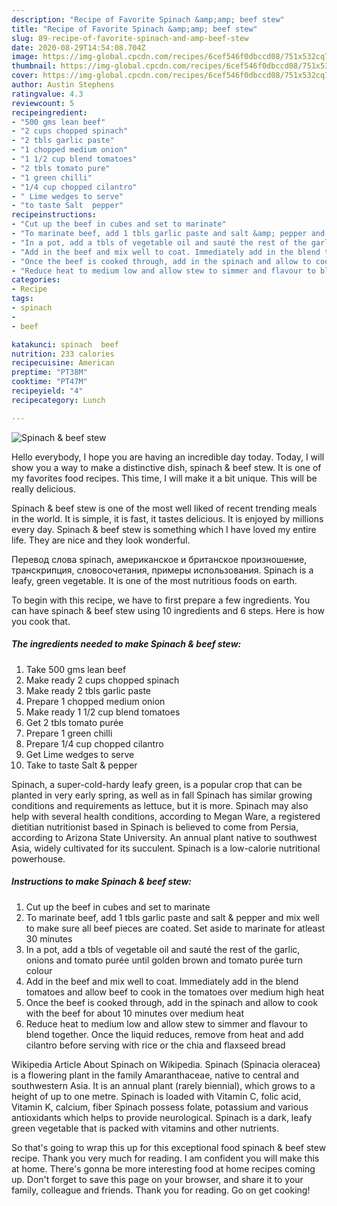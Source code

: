 ```yaml
---
description: "Recipe of Favorite Spinach &amp;amp; beef stew"
title: "Recipe of Favorite Spinach &amp;amp; beef stew"
slug: 89-recipe-of-favorite-spinach-and-amp-beef-stew
date: 2020-08-29T14:54:08.704Z
image: https://img-global.cpcdn.com/recipes/6cef546f0dbccd08/751x532cq70/spinach-beef-stew-recipe-main-photo.jpg
thumbnail: https://img-global.cpcdn.com/recipes/6cef546f0dbccd08/751x532cq70/spinach-beef-stew-recipe-main-photo.jpg
cover: https://img-global.cpcdn.com/recipes/6cef546f0dbccd08/751x532cq70/spinach-beef-stew-recipe-main-photo.jpg
author: Austin Stephens
ratingvalue: 4.3
reviewcount: 5
recipeingredient:
- "500 gms lean beef"
- "2 cups chopped spinach"
- "2 tbls garlic paste"
- "1 chopped medium onion"
- "1 1/2 cup blend tomatoes"
- "2 tbls tomato pure"
- "1 green chilli"
- "1/4 cup chopped cilantro"
- " Lime wedges to serve"
- "to taste Salt  pepper"
recipeinstructions:
- "Cut up the beef in cubes and set to marinate"
- "To marinate beef, add 1 tbls garlic paste and salt &amp; pepper and mix well to make sure all beef pieces are coated. Set aside to marinate for atleast 30 minutes"
- "In a pot, add a tbls of vegetable oil and sauté the rest of the garlic, onions and tomato purée until golden brown and tomato purée turn colour"
- "Add in the beef and mix well to coat. Immediately add in the blend tomatoes and allow beef to cook in the tomatoes over medium high heat"
- "Once the beef is cooked through, add in the spinach and allow to cook with the beef for about 10 minutes over medium heat"
- "Reduce heat to medium low and allow stew to simmer and flavour to blend together. Once the liquid reduces, remove from heat and add cilantro before serving with rice or the chia and flaxseed bread"
categories:
- Recipe
tags:
- spinach
- 
- beef

katakunci: spinach  beef 
nutrition: 233 calories
recipecuisine: American
preptime: "PT38M"
cooktime: "PT47M"
recipeyield: "4"
recipecategory: Lunch

---
```



![Spinach &amp; beef stew](https://img-global.cpcdn.com/recipes/6cef546f0dbccd08/751x532cq70/spinach-beef-stew-recipe-main-photo.jpg)

Hello everybody, I hope you are having an incredible day today. Today, I will show you a way to make a distinctive dish, spinach &amp; beef stew. It is one of my favorites food recipes. This time, I will make it a bit unique. This will be really delicious.

Spinach &amp; beef stew is one of the most well liked of recent trending meals in the world. It is simple, it is fast, it tastes delicious. It is enjoyed by millions every day. Spinach &amp; beef stew is something which I have loved my entire life. They are nice and they look wonderful.

Перевод слова spinach, американское и британское произношение, транскрипция, словосочетания, примеры использования. Spinach is a leafy, green vegetable. It is one of the most nutritious foods on earth.


To begin with this recipe, we have to first prepare a few ingredients. You can have spinach &amp; beef stew using 10 ingredients and 6 steps. Here is how you cook that.

<!--inarticleads1-->

##### The ingredients needed to make Spinach &amp; beef stew:

1. Take 500 gms lean beef
1. Make ready 2 cups chopped spinach
1. Make ready 2 tbls garlic paste
1. Prepare 1 chopped medium onion
1. Make ready 1 1/2 cup blend tomatoes
1. Get 2 tbls tomato purée
1. Prepare 1 green chilli
1. Prepare 1/4 cup chopped cilantro
1. Get  Lime wedges to serve
1. Take to taste Salt &amp; pepper


Spinach, a super-cold-hardy leafy green, is a popular crop that can be planted in very early spring, as well as in fall Spinach has similar growing conditions and requirements as lettuce, but it is more. Spinach may also help with several health conditions, according to Megan Ware, a registered dietitian nutritionist based in Spinach is believed to come from Persia, according to Arizona State University. An annual plant native to southwest Asia, widely cultivated for its succulent. Spinach is a low-calorie nutritional powerhouse. 

<!--inarticleads2-->

##### Instructions to make Spinach &amp; beef stew:

1. Cut up the beef in cubes and set to marinate
1. To marinate beef, add 1 tbls garlic paste and salt &amp; pepper and mix well to make sure all beef pieces are coated. Set aside to marinate for atleast 30 minutes
1. In a pot, add a tbls of vegetable oil and sauté the rest of the garlic, onions and tomato purée until golden brown and tomato purée turn colour
1. Add in the beef and mix well to coat. Immediately add in the blend tomatoes and allow beef to cook in the tomatoes over medium high heat
1. Once the beef is cooked through, add in the spinach and allow to cook with the beef for about 10 minutes over medium heat
1. Reduce heat to medium low and allow stew to simmer and flavour to blend together. Once the liquid reduces, remove from heat and add cilantro before serving with rice or the chia and flaxseed bread


Wikipedia Article About Spinach on Wikipedia. Spinach (Spinacia oleracea) is a flowering plant in the family Amaranthaceae, native to central and southwestern Asia. It is an annual plant (rarely biennial), which grows to a height of up to one metre. Spinach is loaded with Vitamin C, folic acid, Vitamin K, calcium, fiber Spinach possess folate, potassium and various antioxidants which helps to provide neurological. Spinach is a dark, leafy green vegetable that is packed with vitamins and other nutrients. 

So that's going to wrap this up for this exceptional food spinach &amp; beef stew recipe. Thank you very much for reading. I am confident you will make this at home. There's gonna be more interesting food at home recipes coming up. Don't forget to save this page on your browser, and share it to your family, colleague and friends. Thank you for reading. Go on get cooking!
